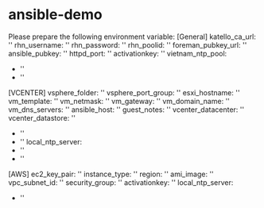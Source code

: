 # ansible-demo

Please prepare the following environment variable:
[General]
katello_ca_url: ''
rhn_username: ''
rhn_password: ''
rhn_poolid: ''
foreman_pubkey_url: ''
ansible_pubkey: ''
httpd_port: ''
activationkey: ''
vietnam_ntp_pool:
  - ''
  - ''

[VCENTER]
vsphere_folder: ''
vsphere_port_group: ''
esxi_hostname: ''
vm_template: ''
vm_netmask: ''
vm_gateway: ''
vm_domain_name: ''
vm_dns_servers: ''
ansible_host: ''
guest_notes: ''
vcenter_datacenter: ''
vcenter_datastore: ''
  - ''
  - ''
local_ntp_server:
  - ''
  - ''

[AWS]
ec2_key_pair: ''
instance_type: ''
region: ''
ami_image: ''
vpc_subnet_id: ''
security_group: ''
activationkey: ''
local_ntp_server:
  - ''
